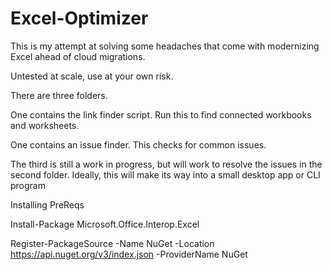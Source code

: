 # Excel-Optimizer



This is my attempt at solving some headaches that come with modernizing Excel ahead of cloud migrations.

Untested at scale, use at your own risk.

There are three folders.

One contains the link finder script. Run this to find connected workbooks and worksheets.

One contains an issue finder. This checks for common issues.

The third is still a work in progress, but will work to resolve the issues in the second folder. Ideally, this will make its way into a small desktop app or CLI program 


Installing PreReqs


Install-Package Microsoft.Office.Interop.Excel

Register-PackageSource -Name NuGet -Location https://api.nuget.org/v3/index.json -ProviderName NuGet

